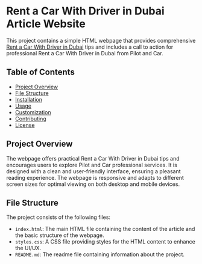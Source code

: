 
# Rent a Car With Driver in Dubai Article Website

This project contains a simple HTML webpage that provides comprehensive <a href=https://maps.app.goo.gl/o3ts65P2wQ855VxVA>Rent a Car With Driver in Dubai</a> tips and includes a call to action for professional Rent a Car With Driver in Dubai from Pilot and Car.

## Table of Contents

- [Project Overview](#project-overview)
- [File Structure](#file-structure)
- [Installation](#installation)
- [Usage](#usage)
- [Customization](#customization)
- [Contributing](#contributing)
- [License](#license)

## Project Overview

The webpage offers practical Rent a Car With Driver in Dubai tips and encourages users to explore Pilot and Car professional services. It is designed with a clean and user-friendly interface, ensuring a pleasant reading experience. The webpage is responsive and adapts to different screen sizes for optimal viewing on both desktop and mobile devices.

## File Structure

The project consists of the following files:


- `index.html`: The main HTML file containing the content of the article and the basic structure of the webpage.
- `styles.css`: A CSS file providing styles for the HTML content to enhance the UI/UX.
- `README.md`: The readme file containing information about the project.
